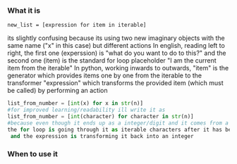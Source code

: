 ### What it is

```Pyton
new_list = [expression for item in iterable]
```
its slightly confusing because its using two new imaginary objects with the same name ("x" in this case) but different actions
In english, reading left to right, the first one (experssion) is "what do you want to do to this?" and the second one (item) is the standard for loop placeholder "I am the current item from the iterable"
In python, working inwards to outwards, "item" is the generator which provides items one by one from the iterable to the transformer "expression" which transforms the provided item (which must be called) by performing an action

```Python
list_from_number = [int(x) for x in str(n)]
#for improved learning/readability ill write it as
list_from_number = [int(character) for character in str(n)]
#because even though it ends up as a integer/digit and it comes from a digit/number,
the for loop is going through it as iterable characters after it has been turned into a string
 and the expression is transforming it back into an integer
```
### When to use it
